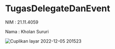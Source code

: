 # TugasDelegateDanEvent
NIM  : 21.11.4059

Nama : Kholan Sururi


![Cuplikan layar 2022-12-05 201523](https://user-images.githubusercontent.com/88224028/205646552-9425d1df-4b92-436a-8c38-c1775937bee1.png)
